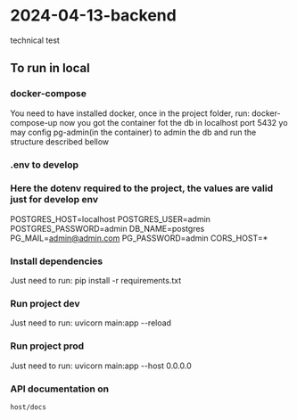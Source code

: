 # 2024-04-13-backend
technical test


## To run in local
### docker-compose
You need to have installed docker, once in the project folder,
run:
    docker-compose-up
now you got the container fot the db in localhost port 5432
yo may config pg-admin(in the container) to admin the db and run the structure 
described bellow

### .env to develop
### Here the dotenv required to the project, the values are valid just for develop env

POSTGRES_HOST=localhost
POSTGRES_USER=admin
POSTGRES_PASSWORD=admin
DB_NAME=postgres
PG_MAIL=admin@admin.com
PG_PASSWORD=admin
CORS_HOST=*

### Install dependencies

Just need to run:
    pip install -r requirements.txt

### Run project dev

Just need to run:
    uvicorn main:app --reload

### Run project prod

Just need to run:
    uvicorn main:app --host 0.0.0.0

### API documentation on 
    host/docs




